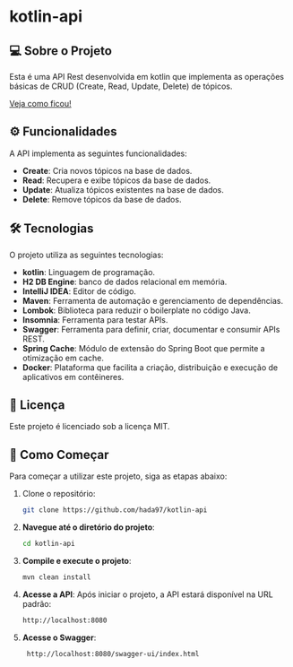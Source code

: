 ﻿# kotlin-api

## 💻 Sobre o Projeto

Esta é uma API Rest desenvolvida em kotlin que implementa as operações básicas de CRUD (Create, Read, Update, Delete) de tópicos.

[Veja como ficou!](https://api-kotlin-b0dnd2fjckfqagc0.canadacentral-01.azurewebsites.net/swagger-ui/index.html)


## ⚙️ Funcionalidades

A API implementa as seguintes funcionalidades:
- **Create**: Cria novos tópicos na base de dados.
- **Read**: Recupera e exibe tópicos da base de dados.
- **Update**: Atualiza tópicos existentes na base de dados.
- **Delete**: Remove tópicos da base de dados.

## 🛠 Tecnologias

O projeto utiliza as seguintes tecnologias:
- **kotlin**: Linguagem de programação.
- **H2 DB Engine**: banco de dados relacional em memória.
- **IntelliJ IDEA**: Editor de código.
- **Maven**: Ferramenta de automação e gerenciamento de dependências.
- **Lombok**: Biblioteca para reduzir o boilerplate no código Java.
- **Insomnia**: Ferramenta para testar APIs.
- **Swagger**: Ferramenta para definir, criar, documentar e consumir APIs REST.
- **Spring Cache**: Módulo de extensão do Spring Boot que permite a otimização em cache.
- **Docker**:  Plataforma que facilita a criação, distribuição e execução de aplicativos em contêineres.

## 📝 Licença

Este projeto é licenciado sob a licença MIT.

## 🚀 Como Começar

Para começar a utilizar este projeto, siga as etapas abaixo:


1. Clone o repositório:
    ```bash
    git clone https://github.com/hada97/kotlin-api
    ```

2. **Navegue até o diretório do projeto**:
    ```bash
    cd kotlin-api
    ```

3. **Compile e execute o projeto**:
    ```bash
    mvn clean install

    ```

4. **Acesse a API**: Após iniciar o projeto, a API estará disponível na URL padrão:
    ```bash
    http://localhost:8080

    ```


6. **Acesse o Swagger**:
   ```bash
    http://localhost:8080/swagger-ui/index.html

    ```

